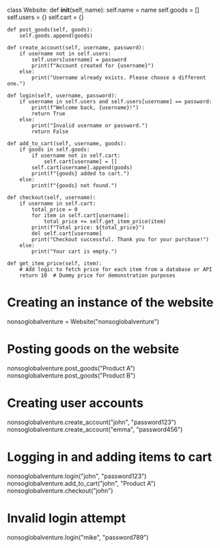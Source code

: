 class Website:
    def __init__(self, name):
        self.name = name
        self.goods = []
        self.users = {}
        self.cart = {}

    def post_goods(self, goods):
        self.goods.append(goods)

    def create_account(self, username, password):
        if username not in self.users:
            self.users[username] = password
            print(f"Account created for {username}")
        else:
            print("Username already exists. Please choose a different one.")

    def login(self, username, password):
        if username in self.users and self.users[username] == password:
            print(f"Welcome back, {username}!")
            return True
        else:
            print("Invalid username or password.")
            return False

    def add_to_cart(self, username, goods):
        if goods in self.goods:
            if username not in self.cart:
                self.cart[username] = []
            self.cart[username].append(goods)
            print(f"{goods} added to cart.")
        else:
            print(f"{goods} not found.")

    def checkout(self, username):
        if username in self.cart:
            total_price = 0
            for item in self.cart[username]:
                total_price += self.get_item_price(item)
            print(f"Total price: ${total_price}")
            del self.cart[username]
            print("Checkout successful. Thank you for your purchase!")
        else:
            print("Your cart is empty.")

    def get_item_price(self, item):
        # Add logic to fetch price for each item from a database or API
        return 10  # Dummy price for demonstration purposes

# Creating an instance of the website
nonsoglobalventure = Website("nonsoglobalventure")

# Posting goods on the website
nonsoglobalventure.post_goods("Product A")
nonsoglobalventure.post_goods("Product B")

# Creating user accounts
nonsoglobalventure.create_account("john", "password123")
nonsoglobalventure.create_account("emma", "password456")

# Logging in and adding items to cart
nonsoglobalventure.login("john", "password123")
nonsoglobalventure.add_to_cart("john", "Product A")
nonsoglobalventure.checkout("john")

# Invalid login attempt
nonsoglobalventure.login("mike", "password789")
